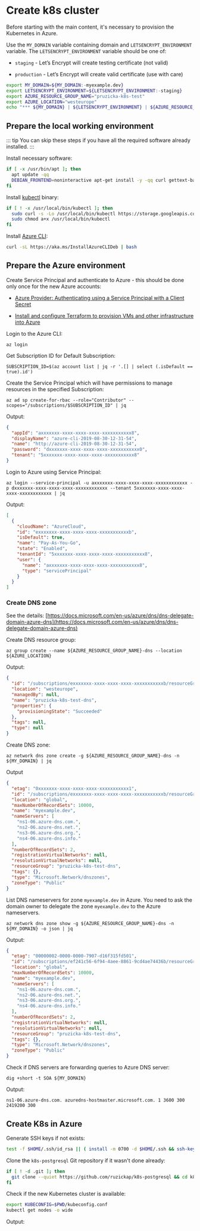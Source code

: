 # Create k8s cluster

Before starting with the main content, it's necessary to provision
the Kubernetes in Azure.

Use the `MY_DOMAIN` variable containing domain and `LETSENCRYPT_ENVIRONMENT`
variable.
The `LETSENCRYPT_ENVIRONMENT` variable should be one of:

* `staging` - Let’s Encrypt will create testing certificate (not valid)

* `production` - Let’s Encrypt will create valid certificate (use with care)

```bash
export MY_DOMAIN=${MY_DOMAIN:-myexample.dev}
export LETSENCRYPT_ENVIRONMENT=${LETSENCRYPT_ENVIRONMENT:-staging}
export AZURE_RESOURCE_GROUP_NAME="pruzicka-k8s-test"
export AZURE_LOCATION="westeurope"
echo "*** ${MY_DOMAIN} | ${LETSENCRYPT_ENVIRONMENT} | ${AZURE_RESOURCE_GROUP_NAME} | ${AZURE_LOCATION} ***"
```

## Prepare the local working environment

::: tip
You can skip these steps if you have all the required software already
installed.
:::

Install necessary software:

```bash
if [ -x /usr/bin/apt ]; then
  apt update -qq
  DEBIAN_FRONTEND=noninteractive apt-get install -y -qq curl gettext-base git jq openssh-client sudo wget > /dev/null
fi
```

Install [kubectl](https://github.com/kubernetes/kubectl) binary:

```bash
if [ ! -x /usr/local/bin/kubectl ]; then
  sudo curl -s -Lo /usr/local/bin/kubectl https://storage.googleapis.com/kubernetes-release/release/$(curl -s https://storage.googleapis.com/kubernetes-release/release/stable.txt)/bin/linux/amd64/kubectl
  sudo chmod a+x /usr/local/bin/kubectl
fi
```

Install [Azure CLI](https://docs.microsoft.com/en-us/cli/azure/install-azure-cli-apt):

```bash
curl -sL https://aka.ms/InstallAzureCLIDeb | bash
```

## Prepare the Azure environment

Create Service Principal and authenticate to Azure - this should be done only
once for the new Azure accounts:

* [Azure Provider: Authenticating using a Service Principal with a Client Secret](https://www.terraform.io/docs/providers/azurerm/authenticating_via_service_principal.html)

* [Install and configure Terraform to provision VMs and other infrastructure into Azure](https://docs.microsoft.com/en-us/azure/virtual-machines/linux/terraform-install-configure)

Login to the Azure CLI:

```shell
az login
```

Get Subscription ID for Default Subscription:

```shell
SUBSCRIPTION_ID=$(az account list | jq -r '.[] | select (.isDefault == true).id')
```

Create the Service Principal which will have permissions to manage resources
in the specified Subscription:

```shell
az ad sp create-for-rbac --role="Contributor" --scopes="/subscriptions/$SUBSCRIPTION_ID" | jq
```

Output:

```json
{
  "appId": "axxxxxxx-xxxx-xxxx-xxxx-xxxxxxxxxxx8",
  "displayName": "azure-cli-2019-08-30-12-31-54",
  "name": "http://azure-cli-2019-08-30-12-31-54",
  "password": "dxxxxxxx-xxxx-xxxx-xxxx-xxxxxxxxxxx0",
  "tenant": "5xxxxxxx-xxxx-xxxx-xxxx-xxxxxxxxxxx8"
}
```

Login to Azure using Service Principal:

```shell
az login --service-principal -u axxxxxxx-xxxx-xxxx-xxxx-xxxxxxxxxxxx -p dxxxxxxx-xxxx-xxxx-xxxx-xxxxxxxxxxxx --tenant 5xxxxxxx-xxxx-xxxx-xxxx-xxxxxxxxxxxx | jq
```

Output:

```json
[
  {
    "cloudName": "AzureCloud",
    "id": "exxxxxxx-xxxx-xxxx-xxxx-xxxxxxxxxxxb",
    "isDefault": true,
    "name": "Pay-As-You-Go",
    "state": "Enabled",
    "tenantId": "5xxxxxxx-xxxx-xxxx-xxxx-xxxxxxxxxxx8",
    "user": {
      "name": "axxxxxxx-xxxx-xxxx-xxxx-xxxxxxxxxxx8",
      "type": "servicePrincipal"
    }
  }
]
```

### Create DNS zone

See the details: [https://docs.microsoft.com/en-us/azure/dns/dns-delegate-domain-azure-dns](https://docs.microsoft.com/en-us/azure/dns/dns-delegate-domain-azure-dns)

Create DNS resource group:

```shell
az group create --name ${AZURE_RESOURCE_GROUP_NAME}-dns --location ${AZURE_LOCATION}
```

Output:

```json
{
  "id": "/subscriptions/exxxxxxx-xxxx-xxxx-xxxx-xxxxxxxxxxxb/resourceGroups/pruzicka-k8s-test-dns",
  "location": "westeurope",
  "managedBy": null,
  "name": "pruzicka-k8s-test-dns",
  "properties": {
    "provisioningState": "Succeeded"
  },
  "tags": null,
  "type": null
}
```

Create DNS zone:

```shell
az network dns zone create -g ${AZURE_RESOURCE_GROUP_NAME}-dns -n ${MY_DOMAIN} | jq
```

Output

```json
{
  "etag": "0xxxxxxx-xxxx-xxxx-xxxx-xxxxxxxxxxx1",
  "id": "/subscriptions/exxxxxxx-xxxx-xxxx-xxxx-xxxxxxxxxxxb/resourceGroups/pruzicka-k8s-test-dns/providers/Microsoft.Network/dnszones/myexample.dev",
  "location": "global",
  "maxNumberOfRecordSets": 10000,
  "name": "myexample.dev",
  "nameServers": [
    "ns1-06.azure-dns.com.",
    "ns2-06.azure-dns.net.",
    "ns3-06.azure-dns.org.",
    "ns4-06.azure-dns.info."
  ],
  "numberOfRecordSets": 2,
  "registrationVirtualNetworks": null,
  "resolutionVirtualNetworks": null,
  "resourceGroup": "pruzicka-k8s-test-dns",
  "tags": {},
  "type": "Microsoft.Network/dnszones",
  "zoneType": "Public"
}
```

List DNS nameservers for zone `myexample.dev` in Azure. You need to ask the
domain owner to delegate the zone `myexample.dev` to the Azure nameservers.

```shell
az network dns zone show -g ${AZURE_RESOURCE_GROUP_NAME}-dns -n ${MY_DOMAIN} -o json | jq
```

Output:

```json
{
  "etag": "00000002-0000-0000-7907-d16f315fd501",
  "id": "/subscriptions/ef241c56-6f94-4aee-8861-9cd4ae74436b/resourceGroups/pruzicka-k8s-test-dns/providers/Microsoft.Network/dnszones/myexample.dev",
  "location": "global",
  "maxNumberOfRecordSets": 10000,
  "name": "myexample.dev",
  "nameServers": [
    "ns1-06.azure-dns.com.",
    "ns2-06.azure-dns.net.",
    "ns3-06.azure-dns.org.",
    "ns4-06.azure-dns.info."
  ],
  "numberOfRecordSets": 2,
  "registrationVirtualNetworks": null,
  "resolutionVirtualNetworks": null,
  "resourceGroup": "pruzicka-k8s-test-dns",
  "tags": {},
  "type": "Microsoft.Network/dnszones",
  "zoneType": "Public"
}
```

Check if DNS servers are forwarding queries to Azure DNS server:

```shell
dig +short -t SOA ${MY_DOMAIN}
```

Output:

```text
ns1-06.azure-dns.com. azuredns-hostmaster.microsoft.com. 1 3600 300 2419200 300
```

## Create K8s in Azure

Generate SSH keys if not exists:

```bash
test -f $HOME/.ssh/id_rsa || ( install -m 0700 -d $HOME/.ssh && ssh-keygen -b 2048 -t rsa -f $HOME/.ssh/id_rsa -q -N "" )
```

Clone the `k8s-postgresql` Git repository if it wasn't done already:

```bash
if [ ! -d .git ]; then
  git clone --quiet https://github.com/ruzickap/k8s-postgresql && cd k8s-postgresql
fi
```

Check if the new Kubernetes cluster is available:

```bash
export KUBECONFIG=$PWD/kubeconfig.conf
kubectl get nodes -o wide
```

Output:

```text
```
